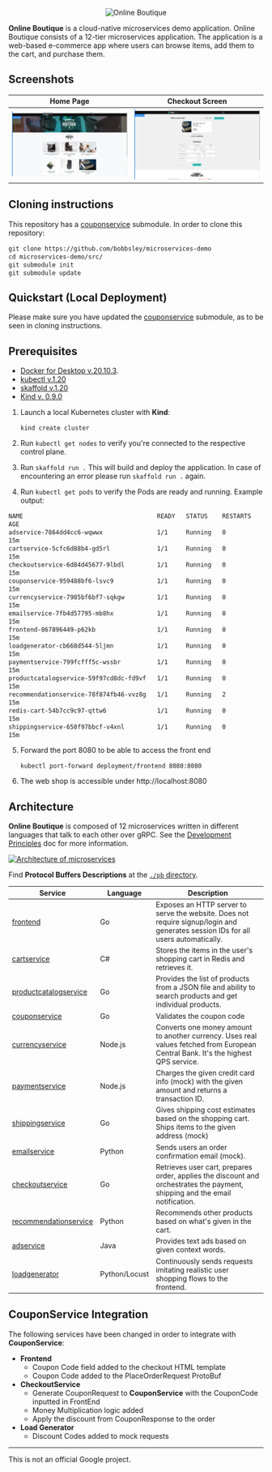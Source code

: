 <p align="center">
<img src="src/frontend/static/icons/Hipster_HeroLogoCyan.svg" width="300" alt="Online Boutique" />
</p>

**Online Boutique** is a cloud-native microservices demo application.
Online Boutique consists of a 12-tier microservices application. The application is a
web-based e-commerce app where users can browse items,
add them to the cart, and purchase them.
## Screenshots

| Home Page                                                                                                         | Checkout Screen                                                                                                    |
| ----------------------------------------------------------------------------------------------------------------- | ------------------------------------------------------------------------------------------------------------------ |
| [![Screenshot of store homepage](./docs/img/online-boutique-frontend-1.png)](./docs/img/online-boutique-frontend-1.png) | [![Screenshot of checkout screen](./docs/img/online-boutique-frontend-2.png)](./docs/img/online-boutique-frontend-2.png) |

## Cloning instructions
This repository has a [couponservice](https://github.com/bobbsley/couponservice) submodule. In order to clone this repository:
```shell
git clone https://github.com/bobbsley/microservices-demo
cd microservices-demo/src/
git submodule init
git submodule update
```

## Quickstart (Local Deployment)
Please make sure you have updated the [couponservice](https://github.com/bobbsley/couponservice) submodule, as to be seen in cloning instructions.
## Prerequisites 
- [Docker for Desktop v.20.10.3](https://www.docker.com/products/docker-desktop).
- [kubectl v.1.20](https://kubernetes.io/docs/tasks/tools/install-kubectl/)
- [skaffold v.1.20]( https://skaffold.dev/docs/install/)
- [Kind v. 0.9.0](https://kind.sigs.k8s.io/) 



1. Launch a local Kubernetes cluster with **Kind**:
      ```shell
      kind create cluster
      ```

2. Run `kubectl get nodes` to verify you're connected to the respective control plane.

3. Run `skaffold run .` 
   This will build and deploy the application. In case of encountering an error please run `skaffold run .` again.

4. Run `kubectl get pods` to verify the Pods are ready and running. Example output:
```
NAME                                     READY   STATUS    RESTARTS   AGE
adservice-7864dd4cc6-wqwwx               1/1     Running   0          15m
cartservice-5cfc6d88b4-gd5rl             1/1     Running   0          15m
checkoutservice-6d84d45677-9lbdl         1/1     Running   0          15m
couponservice-959488bf6-lsvc9            1/1     Running   0          15m
currencyservice-7985bf6bf7-sqkgw         1/1     Running   0          15m
emailservice-7fb4d57795-mb8hx            1/1     Running   0          15m
frontend-867896449-p62kb                 1/1     Running   0          15m
loadgenerator-cb668d544-5ljmn            1/1     Running   0          15m
paymentservice-799fcfff5c-wssbr          1/1     Running   0          15m
productcatalogservice-59f97cd8dc-fd9vf   1/1     Running   0          15m
recommendationservice-78f874fb46-vvz8g   1/1     Running   2          15m
redis-cart-54b7cc9c97-qttw6              1/1     Running   0          15m
shippingservice-658f97bbcf-v4xnl         1/1     Running   0          15m
```

5. Forward the port 8080 to be able to access the front end 
    ```shell
    kubectl port-forward deployment/frontend 8080:8080
    ```

6. The web shop is accessible under http://localhost:8080

## Architecture

**Online Boutique** is composed of 12 microservices written in different
languages that talk to each other over gRPC. See the [Development Principles](/docs/development-principles.md) doc for more information.

[![Architecture of
microservices](./docs/img/architecture-diagram.png)](./docs/img/architecture-diagram.png)

Find **Protocol Buffers Descriptions** at the [`./pb` directory](./pb).

| Service                                              | Language      | Description                                                                                                                       |
| ---------------------------------------------------- | ------------- | --------------------------------------------------------------------------------------------------------------------------------- |
| [frontend](./src/frontend)                           | Go            | Exposes an HTTP server to serve the website. Does not require signup/login and generates session IDs for all users automatically. |
| [cartservice](./src/cartservice)                     | C#            | Stores the items in the user's shopping cart in Redis and retrieves it.                                                           |
| [productcatalogservice](./src/productcatalogservice) | Go            | Provides the list of products from a JSON file and ability to search products and get individual products.                        |
| [couponservice](./src/couponservice)                 | Go            | Validates the coupon code                                                                                                         |
| [currencyservice](./src/currencyservice)             | Node.js       | Converts one money amount to another currency. Uses real values fetched from European Central Bank. It's the highest QPS service. |
| [paymentservice](./src/paymentservice)               | Node.js       | Charges the given credit card info (mock) with the given amount and returns a transaction ID.                                     |
| [shippingservice](./src/shippingservice)             | Go            | Gives shipping cost estimates based on the shopping cart. Ships items to the given address (mock)                                 |
| [emailservice](./src/emailservice)                   | Python        | Sends users an order confirmation email (mock).                                                                                   |
| [checkoutservice](./src/checkoutservice)             | Go            | Retrieves user cart, prepares order, applies the discount and orchestrates the payment, shipping and the email notification.      |
| [recommendationservice](./src/recommendationservice) | Python        | Recommends other products based on what's given in the cart.                                                                      |
| [adservice](./src/adservice)                         | Java          | Provides text ads based on given context words.                                                                                   |
| [loadgenerator](./src/loadgenerator)                 | Python/Locust | Continuously sends requests imitating realistic user shopping flows to the frontend.                                              |


## CouponService Integration
The following services have been changed in order to integrate with **CouponService**:
- **Frontend** 
  - Coupon Code field added to the checkout HTML template
  - Coupon Code added to the PlaceOrderRequest ProtoBuf
- **CheckoutService**
  - Generate CouponRequest to **CouponService** with the CouponCode inputted in FrontEnd
  - Money Multiplication logic added
  - Apply the discount from CouponResponse to the order
- **Load Generator**
  - Discount Codes added to mock requests
---

This is not an official Google project.
